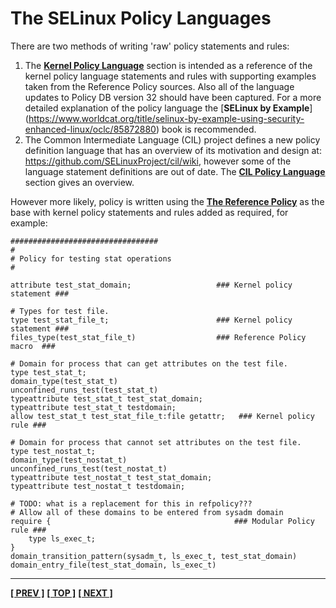 # The SELinux Policy Languages

There are two methods of writing 'raw' policy statements and rules:
1.   The [**Kernel Policy Language**](kernel_policy_language.md#kernel-policy-language)
section is intended as a reference of the kernel policy language statements
and rules with supporting examples taken from the Reference Policy sources.
Also all of the language updates to Policy DB version 32 should have been
captured. For a more detailed explanation of the policy language the
[**SELinux by Example**] (https://www.worldcat.org/title/selinux-by-example-using-security-enhanced-linux/oclc/85872880) book is recommended.
2.   The Common Intermediate Language (CIL) project defines a new policy
definition language that has an overview of its motivation and design
at: <https://github.com/SELinuxProject/cil/wiki>, however some of the
language statement definitions are out of date. The
[**CIL Policy Language**](cil_overview.md#cil-overview) section gives
an overview.

However more likely, policy is written using the
[**The Reference Policy**](reference_policy.md#the-reference-policy)
as the base with kernel policy statements and rules added as required, for
example:

```
#################################
#
# Policy for testing stat operations
#

attribute test_stat_domain;                   ### Kernel policy statement ###

# Types for test file.
type test_stat_file_t;                        ### Kernel policy statement ###
files_type(test_stat_file_t)                  ### Reference Policy macro  ###

# Domain for process that can get attributes on the test file.
type test_stat_t;
domain_type(test_stat_t)
unconfined_runs_test(test_stat_t)
typeattribute test_stat_t test_stat_domain;
typeattribute test_stat_t testdomain;
allow test_stat_t test_stat_file_t:file getattr;   ### Kernel policy rule ###

# Domain for process that cannot set attributes on the test file.
type test_nostat_t;
domain_type(test_nostat_t)
unconfined_runs_test(test_nostat_t)
typeattribute test_nostat_t test_stat_domain;
typeattribute test_nostat_t testdomain;

# TODO: what is a replacement for this in refpolicy???
# Allow all of these domains to be entered from sysadm domain
require {                                         ### Modular Policy rule ###
	type ls_exec_t;
}
domain_transition_pattern(sysadm_t, ls_exec_t, test_stat_domain)
domain_entry_file(test_stat_domain, ls_exec_t)
```

<!-- %CUTHERE% -->

---
**[[ PREV ]](policy_config_files.md)** **[[ TOP ]](#)** **[[ NEXT ]](cil_overview.md)**
